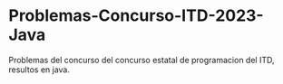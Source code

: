# Problemas-Concurso-ITD-2023-Java
Problemas del concurso del concurso estatal de programacion del ITD, resultos en java.
